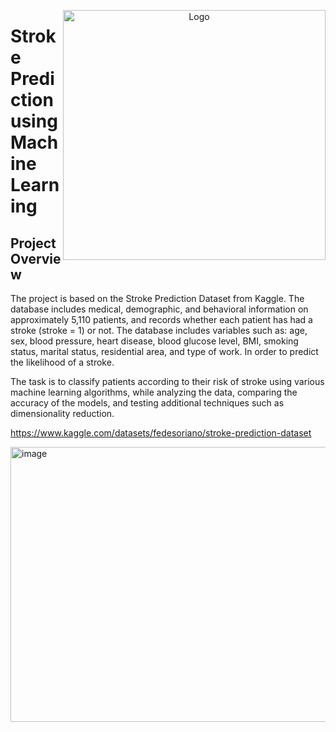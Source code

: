 
<p align="center">
  <img src="https://github.com/user-attachments/assets/a01eaadd-b1ca-4276-bcd3-ac3d2b5dc235" alt="Logo" width="420" height="400" align="right">
</p>



#  Stroke Prediction using Machine Learning

##  Project Overview

The project is based on the Stroke Prediction Dataset from Kaggle.
The database includes medical, demographic, and behavioral information on approximately 5,110 patients, and records whether each patient has had a stroke (stroke = 1) or not.
The database includes variables such as: age, sex, blood pressure, heart disease, blood glucose level, BMI, smoking status, marital status, residential area, and type of work.
In order to predict the likelihood of a stroke.

The task is to classify patients according to their risk of stroke using various machine learning algorithms, while analyzing the data, comparing the accuracy of the models, and testing additional techniques such as dimensionality reduction.

https://www.kaggle.com/datasets/fedesoriano/stroke-prediction-dataset

<img width="1146" height="440" alt="image" src="https://github.com/user-attachments/assets/6a4c8f7b-4f0e-4e2a-a458-2b06ae009f1d" />
